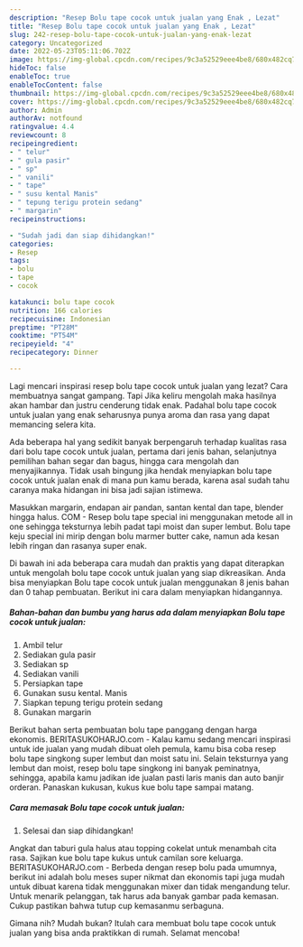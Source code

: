 ```yaml
---
description: "Resep Bolu tape cocok untuk jualan yang Enak , Lezat"
title: "Resep Bolu tape cocok untuk jualan yang Enak , Lezat"
slug: 242-resep-bolu-tape-cocok-untuk-jualan-yang-enak-lezat
category: Uncategorized
date: 2022-05-23T05:11:06.702Z
image: https://img-global.cpcdn.com/recipes/9c3a52529eee4be8/680x482cq70/bolu-tape-cocok-untuk-jualan-foto-resep-utama.jpg
hideToc: false
enableToc: true
enableTocContent: false
thumbnail: https://img-global.cpcdn.com/recipes/9c3a52529eee4be8/680x482cq70/bolu-tape-cocok-untuk-jualan-foto-resep-utama.jpg
cover: https://img-global.cpcdn.com/recipes/9c3a52529eee4be8/680x482cq70/bolu-tape-cocok-untuk-jualan-foto-resep-utama.jpg
author: Admin
authorAv: notfound
ratingvalue: 4.4
reviewcount: 8
recipeingredient:
- " telur"
- " gula pasir"
- " sp"
- " vanili"
- " tape"
- " susu kental Manis"
- " tepung terigu protein sedang"
- " margarin"
recipeinstructions:

- "Sudah jadi dan siap dihidangkan!"
categories:
- Resep
tags:
- bolu
- tape
- cocok

katakunci: bolu tape cocok 
nutrition: 166 calories
recipecuisine: Indonesian
preptime: "PT28M"
cooktime: "PT54M"
recipeyield: "4"
recipecategory: Dinner

---
```



Lagi mencari inspirasi resep bolu tape cocok untuk jualan yang lezat? Cara membuatnya sangat gampang. Tapi Jika keliru mengolah maka hasilnya akan hambar dan justru cenderung tidak enak. Padahal bolu tape cocok untuk jualan yang enak seharusnya punya aroma dan rasa yang dapat memancing selera kita.


Ada beberapa hal yang sedikit banyak berpengaruh terhadap kualitas rasa dari bolu tape cocok untuk jualan, pertama dari jenis bahan, selanjutnya pemilihan bahan segar dan bagus, hingga cara mengolah dan menyajikannya. Tidak usah bingung jika hendak menyiapkan bolu tape cocok untuk jualan enak di mana pun kamu berada, karena asal sudah tahu caranya maka hidangan ini bisa jadi sajian istimewa.

Masukkan margarin, endapan air pandan, santan kental dan tape, blender hingga halus. COM - Resep bolu tape special ini menggunakan metode all in one sehingga teksturnya lebih padat tapi moist dan super lembut. Bolu tape keju special ini mirip dengan bolu marmer butter cake, namun ada kesan lebih ringan dan rasanya super enak.


Di bawah ini ada beberapa cara mudah dan praktis yang dapat diterapkan untuk mengolah bolu tape cocok untuk jualan yang siap dikreasikan. Anda bisa menyiapkan Bolu tape cocok untuk jualan menggunakan 8 jenis bahan dan 0 tahap pembuatan. Berikut ini cara dalam menyiapkan hidangannya.

<!--inarticleads1-->

##### Bahan-bahan dan bumbu yang harus ada dalam menyiapkan Bolu tape cocok untuk jualan:

1. Ambil  telur
1. Sediakan  gula pasir
1. Sediakan  sp
1. Sediakan  vanili
1. Persiapkan  tape
1. Gunakan  susu kental. Manis
1. Siapkan  tepung terigu protein sedang
1. Gunakan  margarin


Berikut bahan serta pembuatan bolu tape panggang dengan harga ekonomis. BERITASUKOHARJO.com - Kalau kamu sedang mencari inspirasi untuk ide jualan yang mudah dibuat oleh pemula, kamu bisa coba resep bolu tape singkong super lembut dan moist satu ini. Selain teksturnya yang lembut dan moist, resep bolu tape singkong ini banyak peminatnya, sehingga, apabila kamu jadikan ide jualan pasti laris manis dan auto banjir orderan. Panaskan kukusan, kukus kue bolu tape sampai matang. 

<!--inarticleads2-->

##### Cara memasak Bolu tape cocok untuk jualan:


1. Selesai dan siap dihidangkan!

Angkat dan taburi gula halus atau topping cokelat untuk menambah cita rasa. Sajikan kue bolu tape kukus untuk camilan sore keluarga. BERITASUKOHARJO.com - Berbeda dengan resep bolu pada umumnya, berikut ini adalah bolu meses super nikmat dan ekonomis tapi juga mudah untuk dibuat karena tidak menggunakan mixer dan tidak mengandung telur. Untuk menarik pelanggan, tak harus ada banyak gambar pada kemasan. Cukup pastikan bahwa tutup cup kemasanmu serbaguna. 

Gimana nih? Mudah bukan? Itulah cara membuat bolu tape cocok untuk jualan yang bisa anda praktikkan di rumah. Selamat mencoba!
